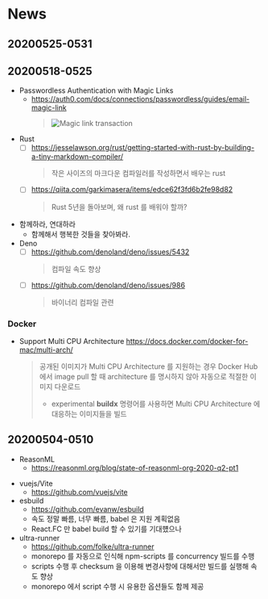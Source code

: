 # News

## 20200525-0531

## 20200518-0525

- Passwordless Authentication with Magic Links
  - https://auth0.com/docs/connections/passwordless/guides/email-magic-link
    > ![Magic link transaction](https://cdn2.auth0.com/docs/media/articles/connections/passwordless/passwordless-email-magic-link-start-flow.png)
- Rust
  - [ ] https://jesselawson.org/rust/getting-started-with-rust-by-building-a-tiny-markdown-compiler/
    > 작은 사이즈의 마크다운 컴파일러를 작성하면서 배우는 rust
  - [ ] https://qiita.com/garkimasera/items/edce62f3fd6b2fe98d82
    > Rust 5년을 돌아보며, 왜 rust 를 배워야 할까?
- 함께하라, 연대하라
  - 함께해서 행복한 것들을 찾아봐라.
- Deno
  - [ ] https://github.com/denoland/deno/issues/5432
    > 컴파일 속도 향상
  - [ ] https://github.com/denoland/deno/issues/986
    > 바이너리 컴파일 관련

### Docker

- Support Multi CPU Architecture https://docs.docker.com/docker-for-mac/multi-arch/
  > 공개된 이미지가 Multi CPU Architecture 를 지원하는 경우 Docker Hub 에서 image pull 할 때 architecture 를 명시하지 않아
  > 자동으로 적절한 이미지 다운로드
  >
  > - experimental **buildx** 명령어를 사용하면 Multi CPU Architecture 에 대응하는 이미지들을 빌드

## 20200504-0510

- ReasonML
  - https://reasonml.org/blog/state-of-reasonml-org-2020-q2-pt1
    >
- vuejs/Vite
  - https://github.com/vuejs/vite
- esbuild
  - https://github.com/evanw/esbuild
  - 속도 정말 빠름, 너무 빠름, babel 은 지원 계획없음
  - React.FC 만 babel build 할 수 있기를 기대헀으나
- ultra-runner
  - https://github.com/folke/ultra-runner
  - monorepo 를 자동으로 인식해 npm-scripts 를 concurrency 빌드를 수행
  - scripts 수행 후 checksum 을 이용해 변경사항에 대해서만 빌드를 실행해 속도 향상
  - monorepo 에서 script 수행 시 유용한 옵션들도 함께 제공

